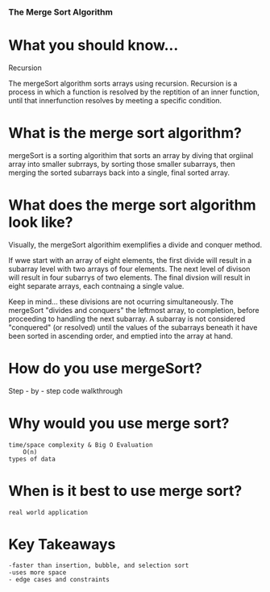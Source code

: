 ### The Merge Sort Algorithm

# What you should know...
Recursion

The mergeSort algorithm sorts arrays using recursion.  Recursion is a process in which a function is resolved by the reptition of an inner function, until that innerfunction resolves by meeting a specific condition.

# What is the merge sort algorithm?
mergeSort is a sorting algorithim that sorts an array by diving that orgiinal array into smaller subrrays, by sorting those smaller subarrays, then merging the sorted subarrays back into a single, final sorted array.   

# What does the merge sort algorithm look like?
Visually, the mergeSort algorithim exemplifies a divide and conquer method.  

If wwe start with an array of eight elements, the first divide will result in a subarray level with two arrays of four elements.  The next level of divison will result in four subarrys of two elements.  The final divsion will result in eight separate arrays, each contnaing a single value.

Keep in mind... these divisions are not ocurring simultaneously.  The mergeSort "divides and conquers" the leftmost array, to completion, before proceeding to handling the next subarray.  A subarray is not considered "conquered" (or resolved) until the values of the subarrays beneath it have been sorted in ascending order, and emptied into the array at hand.  

# How do you use mergeSort?
Step - by - step code walkthrough

# Why would you use merge sort?
	time/space complexity & Big O Evaluation
		O(n)
	types of data

# When is it best to use merge sort?
	real world application

# Key Takeaways
	-faster than insertion, bubble, and selection sort
	-uses more space
	- edge cases and constraints